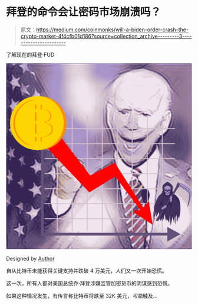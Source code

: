 # 拜登的命令会让密码市场崩溃吗？

> 原文：<https://medium.com/coinmonks/will-a-biden-order-crash-the-crypto-market-4f4cfb01d186?source=collection_archive---------3----------------------->

了解现在的拜登·FUD

![](img/13df1863aa25fc69c6e4de6ece54a94e.png)

Designed by [Author](https://www.quora.com/profile/Sudarsan-Karki-SuperSudar)

自从比特币未能获得关键支持并跌破 4 万美元，人们又一次开始恐慌。

这一次，所有人都对美国总统乔·拜登涉嫌监管加密货币的阴谋感到恐慌。

如果这种情况发生，有传言称比特币将跌至 32K 美元，*可能*触及…